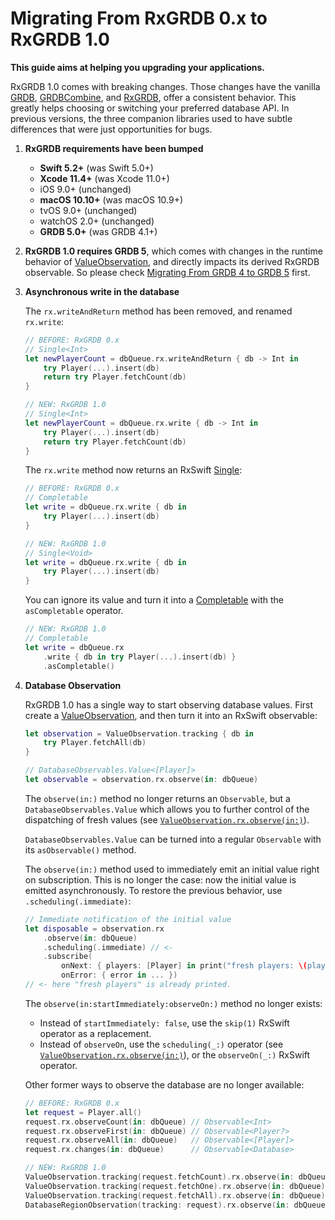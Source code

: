 Migrating From RxGRDB 0.x to RxGRDB 1.0
=======================================

**This guide aims at helping you upgrading your applications.**

RxGRDB 1.0 comes with breaking changes. Those changes have the vanilla [GRDB], [GRDBCombine], and [RxGRDB], offer a consistent behavior. This greatly helps choosing or switching your preferred database API. In previous versions, the three companion libraries used to have subtle differences that were just opportunities for bugs.

1. **RxGRDB requirements have been bumped**
    
    - **Swift 5.2+** (was Swift 5.0+)
    - **Xcode 11.4+** (was Xcode 11.0+)
    - iOS 9.0+ (unchanged)
    - **macOS 10.10+** (was macOS 10.9+)
    - tvOS 9.0+ (unchanged)
    - watchOS 2.0+ (unchanged)
    - **GRDB 5.0+** (was GRDB 4.1+)

2. **RxGRDB 1.0 requires GRDB 5**, which comes with changes in the runtime behavior of [ValueObservation], and directly impacts its derived RxGRDB observable. So please check [Migrating From GRDB 4 to GRDB 5] first.

3. **Asynchronous write in the database**
    
    The `rx.writeAndReturn` method has been removed, and renamed `rx.write`:
    
    ```swift
    // BEFORE: RxGRDB 0.x
    // Single<Int>
    let newPlayerCount = dbQueue.rx.writeAndReturn { db -> Int in
        try Player(...).insert(db)
        return try Player.fetchCount(db)
    }
    
    // NEW: RxGRDB 1.0
    // Single<Int>
    let newPlayerCount = dbQueue.rx.write { db -> Int in
        try Player(...).insert(db)
        return try Player.fetchCount(db)
    }
    ```
    
    The `rx.write` method now returns an RxSwift [Single]:
    
    ```swift
    // BEFORE: RxGRDB 0.x
    // Completable
    let write = dbQueue.rx.write { db in
        try Player(...).insert(db)
    }
    
    // NEW: RxGRDB 1.0
    // Single<Void>
    let write = dbQueue.rx.write { db in
        try Player(...).insert(db)
    }
    ```
    
    You can ignore its value and turn it into a [Completable] with the `asCompletable` operator.
    
    ```swift
    // NEW: RxGRDB 1.0
    // Completable
    let write = dbQueue.rx
        .write { db in try Player(...).insert(db) }
        .asCompletable()
    ```

4. **Database Observation**
    
    RxGRDB 1.0 has a single way to start observing database values. First create a [ValueObservation], and then turn it into an RxSwift observable:
    
    ```swift
    let observation = ValueObservation.tracking { db in
        try Player.fetchAll(db)
    }

    // DatabaseObservables.Value<[Player]>
    let observable = observation.rx.observe(in: dbQueue)
    ```
    
    The `observe(in:)` method no longer returns an `Observable`, but a `DatabaseObservables.Value` which allows you to further control of the dispatching of fresh values (see [`ValueObservation.rx.observe(in:)`]).
    
    `DatabaseObservables.Value` can be turned into a regular `Observable` with its `asObservable()` method.
    
    The `observe(in:)` method used to immediately emit an initial value right on subscription. This is no longer the case: now the initial value is emitted asynchronously. To restore the previous behavior, use `.scheduling(.immediate)`:
    
    ```swift
    // Immediate notification of the initial value
    let disposable = observation.rx
        .observe(in: dbQueue)
        .scheduling(.immediate) // <-
        .subscribe(
            onNext: { players: [Player] in print("fresh players: \(players)") },
            onError: { error in ... })
    // <- here "fresh players" is already printed.
    ```
    
    The `observe(in:startImmediately:observeOn:)` method no longer exists:
    
    - Instead of `startImmediately: false`, use the `skip(1)` RxSwift operator as a replacement.
    - Instead of `observeOn`, use the `scheduling(_:)` operator (see [`ValueObservation.rx.observe(in:)`]), or the `observeOn(_:)` RxSwift operator.
    
    Other former ways to observe the database are no longer available:
    
    ```swift
    // BEFORE: RxGRDB 0.x
    let request = Player.all()
    request.rx.observeCount(in: dbQueue) // Observable<Int>
    request.rx.observeFirst(in: dbQueue) // Observable<Player?>
    request.rx.observeAll(in: dbQueue)   // Observable<[Player]>
    request.rx.changes(in: dbQueue)      // Observable<Database>
    
    // NEW: RxGRDB 1.0
    ValueObservation.tracking(request.fetchCount).rx.observe(in: dbQueue) // DatabaseObservables.Value<Int>
    ValueObservation.tracking(request.fetchOne).rx.observe(in: dbQueue)   // DatabaseObservables.Value<Player?>
    ValueObservation.tracking(request.fetchAll).rx.observe(in: dbQueue)   // DatabaseObservables.Value<[Player]>
    DatabaseRegionObservation(tracking: request).rx.observe(in: dbQueue)  // Observable<Database>
    ```

[GRDB]: https://github.com/groue/GRDB.swift
[GRDBCombine]: https://github.com/groue/GRDBCombine
[RxGRDB]: https://github.com/RxSwiftCommunity/RxGRDB
[ValueObservation]: https://github.com/groue/GRDB.swift/blob/master/README.md#valueobservation
[Migrating From GRDB 4 to GRDB 5]: https://github.com/groue/GRDB.swift/blob/master/Documentation/GRDB5MigrationGuide.md
[Single]: https://github.com/ReactiveX/RxSwift/blob/master/Documentation/Traits.md#single
[Completable]: https://github.com/ReactiveX/RxSwift/blob/master/Documentation/Traits.md#completable
[`ValueObservation.rx.observe(in:)`]: ../README.md#valueobservationrxobservein